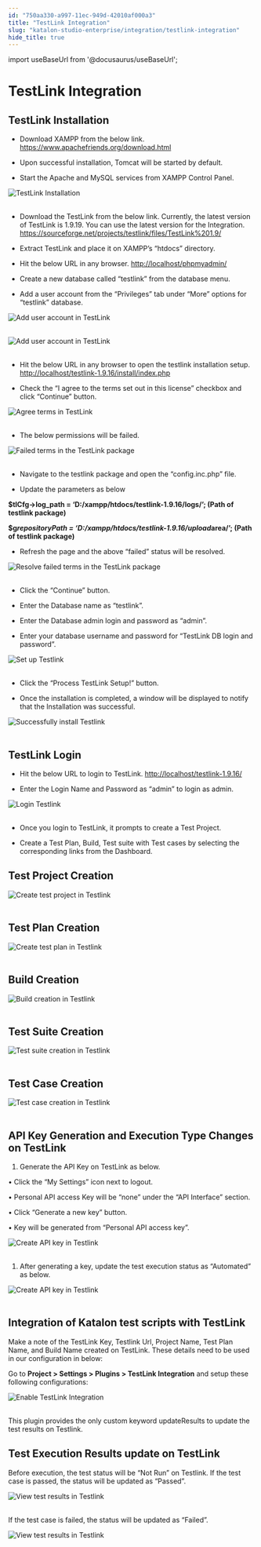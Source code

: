 ```yaml
---
id: "750aa330-a997-11ec-949d-42010af000a3"
title: "TestLink Integration"
slug: "katalon-studio-enterprise/integration/testlink-integration"
hide_title: true
---
```

import useBaseUrl from '@docusaurus/useBaseUrl';

    

# <a id="id_testlink-integration" class="anchor_top_offset"/><a id="ariaid-title1" class="anchor_top_offset"/>TestLink Integration

    
    
  
    

## <a id="id_1" class="anchor_top_offset"/>TestLink Installation

    
      
<ul xmlns="http://www.w3.org/1999/xhtml" className="ul">   <li className="li">     <p className="p">Download XAMPP from the below link. <a className="xref j-external-link" href="https://www.apachefriends.org/download.html" target="_blank">https://www.apachefriends.org/download.html</a>     </p>   </li>   <li className="li">     <p className="p">Upon successful installation, Tomcat will be started by       default.</p>   </li>   <li className="li">     <p className="p">Start the Apache and MySQL services from XAMPP Control       Panel.</p>   </li> </ul> 
      
<p xmlns="http://www.w3.org/1999/xhtml" className="p">   <img className="image" src={useBaseUrl("https://github.com/katalon-studio/docs-images/raw/master/katalon-studio/docs/Testlink/1-XAMPP-control-panel.png")} alt="TestLink Installation" /><br /><br /> </p> 
      
<ul xmlns="http://www.w3.org/1999/xhtml" className="ul">   <li className="li">     <p className="p">Download the TestLink from the below link. Currently, the latest       version of TestLink is 1.9.19. You can use the latest version for       the Integration. <a className="xref j-external-link" href="https://sourceforge.net/projects/testlink/files/TestLink%201.9/" target="_blank">https://sourceforge.net/projects/testlink/files/TestLink%201.9/</a>     </p>   </li>   <li className="li">     <p className="p">Extract TestLink and place it on XAMPP’s       “htdocs” directory.</p>   </li>   <li className="li">     <p className="p">Hit the below URL in any browser. <a className="xref j-external-link" href="http://localhost/phpmyadmin/" target="_blank">http://localhost/phpmyadmin/</a>     </p>   </li>   <li className="li">     <p className="p">Create a new database called “testlink” from the       database menu.</p>   </li>   <li className="li">     <p className="p">Add a user account from the “Privileges” tab under       “More” options for “testlink” database.</p>   </li> </ul> 
      
<p xmlns="http://www.w3.org/1999/xhtml" className="p">   <img className="image" src={useBaseUrl("https://github.com/katalon-studio/docs-images/raw/master/katalon-studio/docs/Testlink/2-Add-user-1.png")} alt="Add user account in TestLink" /><br /><br /> </p> 
      
<p xmlns="http://www.w3.org/1999/xhtml" className="p">   <img className="image" src={useBaseUrl("https://github.com/katalon-studio/docs-images/raw/master/katalon-studio/docs/Testlink/3-Add-user-2.png")} alt="Add user account in TestLink" /><br /><br /> </p> 
      
<ul xmlns="http://www.w3.org/1999/xhtml" className="ul">   <li className="li">     <p className="p">Hit the below URL in any browser to open the testlink       installation setup. <a className="xref j-external-link" href="http://localhost/testlink-1.9.16/install/index.php" target="_blank">http://localhost/testlink-1.9.16/install/index.php</a>     </p>   </li>   <li className="li">     <p className="p">Check the “I agree to the terms set out in this       license” checkbox and click “Continue”       button.</p>   </li> </ul> 
      
<p xmlns="http://www.w3.org/1999/xhtml" className="p">   <img className="image" src={useBaseUrl("https://github.com/katalon-studio/docs-images/raw/master/katalon-studio/docs/Testlink/4-Agree-term.png")} alt="Agree terms in TestLink" /><br /><br /> </p> 
      
<ul xmlns="http://www.w3.org/1999/xhtml" className="ul">   <li className="li">The below permissions will be failed.</li> </ul> 
      
<p xmlns="http://www.w3.org/1999/xhtml" className="p">   <img className="image" src={useBaseUrl("https://github.com/katalon-studio/docs-images/raw/master/katalon-studio/docs/Testlink/5-Testlink-package.png")} alt="Failed terms in the TestLink package" /><br /><br /> </p> 
      
<ul xmlns="http://www.w3.org/1999/xhtml" className="ul">   <li className="li">     <p className="p">Navigate to the testlink package and open the       “config.inc.php” file.</p>   </li>   <li className="li">     <p className="p">Update the parameters as below</p>   </li> </ul> 
      
<p xmlns="http://www.w3.org/1999/xhtml" className="p">   <strong className="ph b">$tlCfg-&gt;log_path =     ‘D:/xampp/htdocs/testlink-1.9.16/logs/’; (Path of     testlink package)</strong> </p> 
      
<p xmlns="http://www.w3.org/1999/xhtml" className="p">   <strong className="ph b">$g<em className="ph i">repositoryPath =       ‘D:/xampp/htdocs/testlink-1.9.16/upload</em>area/’;     (Path of testlink package)</strong> </p> 
      
<ul xmlns="http://www.w3.org/1999/xhtml" className="ul">   <li className="li">Refresh the page and the above “failed” status will     be resolved.</li> </ul> 
      
<p xmlns="http://www.w3.org/1999/xhtml" className="p">   <img className="image" src={useBaseUrl("https://github.com/katalon-studio/docs-images/raw/master/katalon-studio/docs/Testlink/6-Failed-permission.png")} alt="Resolve failed terms in the TestLink package" /><br /><br /> </p> 
      
<ul xmlns="http://www.w3.org/1999/xhtml" className="ul">   <li className="li">     <p className="p">Click the “Continue” button.</p>   </li>   <li className="li">     <p className="p">Enter the Database name as “testlink”.</p>   </li>   <li className="li">     <p className="p">Enter the Database admin login and password as       “admin”.</p>   </li>   <li className="li">     <p className="p">Enter your database username and password for “TestLink DB       login and password”.</p>   </li> </ul> 
      
<p xmlns="http://www.w3.org/1999/xhtml" className="p">   <img className="image" src={useBaseUrl("https://github.com/katalon-studio/docs-images/raw/master/katalon-studio/docs/Testlink/7-Process-testlink-setup.png")} alt="Set up Testlink" /><br /><br /> </p> 
      
<ul xmlns="http://www.w3.org/1999/xhtml" className="ul">   <li className="li">     <p className="p">Click the “Process TestLink Setup!” button.</p>   </li>   <li className="li">     <p className="p">Once the installation is completed, a window will be displayed       to notify that the Installation was successful.</p>   </li> </ul> 
      
<p xmlns="http://www.w3.org/1999/xhtml" className="p">   <img className="image" src={useBaseUrl("https://github.com/katalon-studio/docs-images/raw/master/katalon-studio/docs/Testlink/8-Successful.png")} alt="Successfully install Testlink" /><br /><br /> </p> 
    
  
    

## <a id="id_2" class="anchor_top_offset"/>TestLink Login

    
      
<ul xmlns="http://www.w3.org/1999/xhtml" className="ul">   <li className="li">     <p className="p">Hit the below URL to login to TestLink. <a className="xref j-external-link" href="http://localhost/testlink-1.9.16/" target="_blank">http://localhost/testlink-1.9.16/</a>     </p>   </li>   <li className="li">     <p className="p">Enter the Login Name and Password as “admin” to       login as admin.</p>   </li> </ul> 
      
<p xmlns="http://www.w3.org/1999/xhtml" className="p">   <img className="image" src={useBaseUrl("https://github.com/katalon-studio/docs-images/raw/master/katalon-studio/docs/Testlink/9-Testlink-login.png")} alt="Login Testlink" /><br /><br /> </p> 
      
<ul xmlns="http://www.w3.org/1999/xhtml" className="ul">   <li className="li">     <p className="p">Once you login to TestLink, it prompts to create a Test       Project.</p>   </li>   <li className="li">     <p className="p">Create a Test Plan, Build, Test suite with Test cases by       selecting the corresponding links from the Dashboard.</p>   </li> </ul> 
    
  
    

## <a id="id_3" class="anchor_top_offset"/>Test Project Creation

    
      
<p xmlns="http://www.w3.org/1999/xhtml" className="p">   <img className="image" src={useBaseUrl("https://github.com/katalon-studio/docs-images/raw/master/katalon-studio/docs/Testlink/10-Test-project-creation.png")} alt="Create test project in Testlink" /><br /><br /> </p> 
    
  
    

## <a id="id_4" class="anchor_top_offset"/>Test Plan Creation

    
      
<p xmlns="http://www.w3.org/1999/xhtml" className="p">   <img className="image" src={useBaseUrl("https://github.com/katalon-studio/docs-images/raw/master/katalon-studio/docs/Testlink/11-Test-plan-creation.png")} alt="Create test plan in Testlink" /><br /><br /> </p> 
    
  
    

## <a id="id_5" class="anchor_top_offset"/>Build Creation

    
      
<p xmlns="http://www.w3.org/1999/xhtml" className="p">   <img className="image" src={useBaseUrl("https://github.com/katalon-studio/docs-images/raw/master/katalon-studio/docs/Testlink/12-Build-creation.png")} alt="Build creation in Testlink" /><br /><br /> </p> 
    
  
    

## <a id="id_6" class="anchor_top_offset"/>Test Suite Creation

    
      
<p xmlns="http://www.w3.org/1999/xhtml" className="p">   <img className="image" src={useBaseUrl("https://github.com/katalon-studio/docs-images/raw/master/katalon-studio/docs/Testlink/13-Test-suite-creation.png")} alt="Test suite creation in Testlink" /><br /><br /> </p> 
    
  
    

## <a id="id_7" class="anchor_top_offset"/>Test Case Creation

    
      
<p xmlns="http://www.w3.org/1999/xhtml" className="p">   <img className="image" src={useBaseUrl("https://github.com/katalon-studio/docs-images/raw/master/katalon-studio/docs/Testlink/14-Test-case-creation.png")} alt="Test case creation in Testlink" /><br /><br /> </p> 
    
  
    

## <a id="id_8" class="anchor_top_offset"/>API Key Generation and Execution Type Changes on TestLink

    
      
<ol xmlns="http://www.w3.org/1999/xhtml" className="ol">   <li className="li">Generate the API Key on TestLink as below.</li> </ol> 
      
<p xmlns="http://www.w3.org/1999/xhtml" className="p">• Click the “My Settings” icon next to   logout.</p> 
      
<p xmlns="http://www.w3.org/1999/xhtml" className="p">• Personal API access Key will be “none” under   the “API Interface” section.</p> 
      
<p xmlns="http://www.w3.org/1999/xhtml" className="p">• Click “Generate a new key” button.</p> 
      
<p xmlns="http://www.w3.org/1999/xhtml" className="p">• Key will be generated from “Personal API access   key”.</p> 
      
<p xmlns="http://www.w3.org/1999/xhtml" className="p">   <img className="image" src={useBaseUrl("https://github.com/katalon-studio/docs-images/raw/master/katalon-studio/docs/Testlink/15-API-key.png")} alt="Create API key in Testlink" /><br /><br /> </p> 
      
<ol xmlns="http://www.w3.org/1999/xhtml" className="ol">   <li className="li">After generating a key, update the test execution status as     “Automated” as below.</li> </ol> 
      
<p xmlns="http://www.w3.org/1999/xhtml" className="p">   <img className="image" src={useBaseUrl("https://github.com/katalon-studio/docs-images/raw/master/katalon-studio/docs/Testlink/16-Automated-status.png")} alt="Create API key in Testlink" /><br /><br /> </p> 
    
  
    

## <a id="id_9" class="anchor_top_offset"/>Integration of Katalon test scripts with TestLink

    
      
<p xmlns="http://www.w3.org/1999/xhtml" className="p">Make a note of the TestLink Key, Testlink Url, Project Name,   Test Plan Name, and Build Name created on TestLink. These details   need to be used in our configuration in below:</p> 
      
<p xmlns="http://www.w3.org/1999/xhtml" className="p">Go to <strong className="ph b">Project &gt; Settings &gt; Plugins &gt; TestLink     Integration</strong> and setup these following configurations:</p> 
      
<p xmlns="http://www.w3.org/1999/xhtml" className="p">   <img className="image" src={useBaseUrl("https://github.com/katalon-studio/docs-images/raw/master/katalon-studio/docs/Testlink/KS-TESTLINK-Enable-Testlink.png")} alt="Enable TestLink Integration" /><br /><br /> </p> 
      
<p xmlns="http://www.w3.org/1999/xhtml" className="p">This plugin provides the only custom keyword updateResults to   update the test results on Testlink.</p> 
    
  
    

## <a id="id_10" class="anchor_top_offset"/>Test Execution Results update on TestLink

    
      
<p xmlns="http://www.w3.org/1999/xhtml" className="p">Before execution, the test status will be “Not Run”   on Testlink. If the test case is passed, the status will be updated   as “Passed”.</p> 
      
<p xmlns="http://www.w3.org/1999/xhtml" className="p">   <img className="image" src={useBaseUrl("https://github.com/katalon-studio/docs-images/raw/master/katalon-studio/docs/Testlink/18-Passed.png")} alt="View test results in Testlink" /><br /><br /> </p> 
      
<p xmlns="http://www.w3.org/1999/xhtml" className="p">If the test case is failed, the status will be updated as   “Failed”.</p> 
      
<p xmlns="http://www.w3.org/1999/xhtml" className="p">   <img className="image" src={useBaseUrl("https://github.com/katalon-studio/docs-images/raw/master/katalon-studio/docs/Testlink/19-Failed.png")} alt="View test results in Testlink" /><br /><br /> </p> 
    
  
